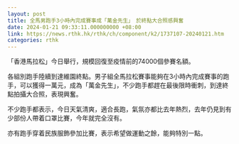 ```yaml
---
layout: post
title: 全馬男跑手3小時內完成賽事成「萬金先生」　於終點大合照感興奮
date: 2024-01-21 09:33:11.000000000 +08:00
link: https://news.rthk.hk/rthk/ch/component/k2/1737107-20240121.htm
categories: rthk
---
```


「香港馬拉松」今日舉行，規模回復至疫情前的74000個參賽名額。

各組別跑手陸續到達維園終點。男子組全馬拉松賽事能夠在3小時內完成賽事的跑手，可以獲得一萬元，成為「萬金先生」，不少跑手都趕在最後限時衝刺，到達終點拍攝大合照，表現興奮。

不少跑手都表示，今日天氣清爽，適合長跑，氣氛亦都比去年熱烈，去年仍見到有少部份人帶着口罩比賽，今年就完全沒有。

亦有跑手穿着民族服飾參加比賽，表示希望做運動之餘，能夠特別一點。
